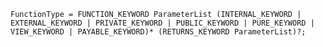 <!-- This file is generated automatically by infrastructure scripts. Please don't edit by hand. -->

```{ .ebnf .slang-ebnf #FunctionType }
FunctionType = FUNCTION_KEYWORD ParameterList (INTERNAL_KEYWORD | EXTERNAL_KEYWORD | PRIVATE_KEYWORD | PUBLIC_KEYWORD | PURE_KEYWORD | VIEW_KEYWORD | PAYABLE_KEYWORD)* (RETURNS_KEYWORD ParameterList)?;
```
